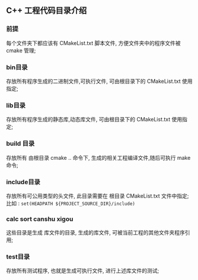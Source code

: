 
## C++ 工程代码目录介绍

### 前提
每个文件夹下都应该有 CMakeList.txt 脚本文件, 方便文件夹中的程序文件被 cmake 管理;

### bin目录
存放所有程序生成的二进制文件,可执行文件, 可由根目录下的 CMakeList.txt 使用指定;

### lib目录
存放所有程序生成的静态库,动态库文件, 可由根目录下的 CMakeList.txt 使用指定;

### build 目录
存放所有 由根目录 cmake .. 命令下, 生成的相关工程编译文件,随后可执行 make 命令;

### include目录
存放所有可公用类型的头文件, 此目录需要在 根目录 CMakeList.txt 文件中指定;
比如 : 
``set(HEADPATH ${PROJECT_SOURCE_DIR}/include)``

### calc sort canshu xigou 
这些目录是生成 库文件的目录, 生成的库文件, 可被当前工程的其他文件夹程序引用;

### test目录
存放所有测试程序, 也就是生成可执行文件, 进行上述库文件的测试;



